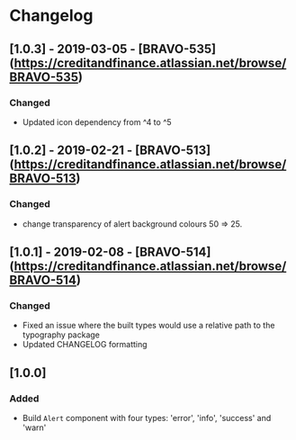 # Changelog

## [1.0.3] - 2019-03-05 - [BRAVO-535] (https://creditandfinance.atlassian.net/browse/BRAVO-535)
 
### Changed
- Updated icon dependency from ^4 to ^5

## [1.0.2] - 2019-02-21 - [BRAVO-513] (https://creditandfinance.atlassian.net/browse/BRAVO-513)
 
### Changed
- change transparency of alert background colours 50 => 25.

## [1.0.1] - 2019-02-08 - [BRAVO-514] (https://creditandfinance.atlassian.net/browse/BRAVO-514)
 
### Changed
- Fixed an issue where the built types would use a relative path to the typography package
- Updated CHANGELOG formatting

## [1.0.0]
 
### Added
- Build `Alert` component with four types: 'error', 'info', 'success' and 'warn'

